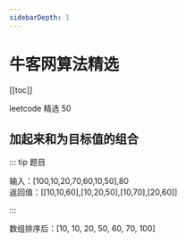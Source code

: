 ```yaml
---
sidebarDepth: 1
---
```


# 牛客网算法精选

[[toc]]

leetcode 精选 50

## 加起来和为目标值的组合

::: tip 题目

输入：[100,10,20,70,60,10,50],80  
返回值：[[10,10,60],[10,20,50],[10,70],[20,60]]

:::

数组排序后：[10, 10, 20, 50, 60, 70, 100]
